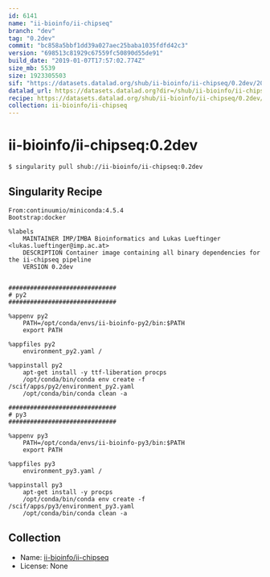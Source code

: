 ```yaml
---
id: 6141
name: "ii-bioinfo/ii-chipseq"
branch: "dev"
tag: "0.2dev"
commit: "bc858a5bbf1dd39a027aec25baba1035fdfd42c3"
version: "698513c81929c67559fc50890d55de91"
build_date: "2019-01-07T17:57:02.774Z"
size_mb: 5539
size: 1923305503
sif: "https://datasets.datalad.org/shub/ii-bioinfo/ii-chipseq/0.2dev/2019-01-07-bc858a5b-698513c8/698513c81929c67559fc50890d55de91.simg"
datalad_url: https://datasets.datalad.org?dir=/shub/ii-bioinfo/ii-chipseq/0.2dev/2019-01-07-bc858a5b-698513c8/
recipe: https://datasets.datalad.org/shub/ii-bioinfo/ii-chipseq/0.2dev/2019-01-07-bc858a5b-698513c8/Singularity
collection: ii-bioinfo/ii-chipseq
---
```


# ii-bioinfo/ii-chipseq:0.2dev

```bash
$ singularity pull shub://ii-bioinfo/ii-chipseq:0.2dev
```

## Singularity Recipe

```singularity
From:continuumio/miniconda:4.5.4
Bootstrap:docker

%labels
    MAINTAINER IMP/IMBA Bioinformatics and Lukas Lueftinger <lukas.lueftinger@imp.ac.at>
    DESCRIPTION Container image containing all binary dependencies for the ii-chipseq pipeline
    VERSION 0.2dev


##############################
# py2
##############################

%appenv py2
    PATH=/opt/conda/envs/ii-bioinfo-py2/bin:$PATH
    export PATH

%appfiles py2
    environment_py2.yaml /

%appinstall py2
    apt-get install -y ttf-liberation procps
    /opt/conda/bin/conda env create -f /scif/apps/py2/environment_py2.yaml
    /opt/conda/bin/conda clean -a

##############################
# py3
##############################

%appenv py3
    PATH=/opt/conda/envs/ii-bioinfo-py3/bin:$PATH
    export PATH

%appfiles py3
    environment_py3.yaml /

%appinstall py3
    apt-get install -y procps
    /opt/conda/bin/conda env create -f /scif/apps/py3/environment_py3.yaml
    /opt/conda/bin/conda clean -a
```

## Collection

 - Name: [ii-bioinfo/ii-chipseq](https://github.com/ii-bioinfo/ii-chipseq)
 - License: None

